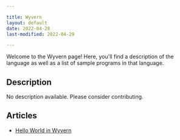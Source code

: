 ```yaml
---

title: Wyvern
layout: default
date: 2022-04-28
last-modified: 2022-04-29

---
```


Welcome to the Wyvern page! Here, you'll find a description of the language as well as a list of sample programs in that language.

## Description

No description available. Please consider contributing.

## Articles

- [Hello World in Wyvern](https://sampleprograms.io/projects/hello-world/wyvern)